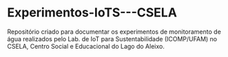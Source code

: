 # Experimentos-IoTS---CSELA
Repositório criado para documentar os experimentos de monitoramento de água realizados pelo Lab. de IoT para Sustentabilidade (ICOMP/UFAM) no CSELA, Centro Social e Educacional do Lago do Aleixo.
